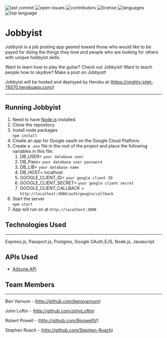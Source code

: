 ![last commit](https://img.shields.io/github/last-commit/RpowellIV/dreamTeamProject)
![open issues](https://img.shields.io/github/issues-raw/RpowellIV/dreamTeamProject)
![contributors](https://img.shields.io/github/contributors/RpowellIV/dreamTeamProject)
![license](https://img.shields.io/github/license/RpowellIV/dreamTeamProject)
![languages](https://img.shields.io/github/languages/count/RpowellIV/dreamTeamProject)
![top language](https://img.shields.io/github/languages/top/RpowellIV/dreamTeamProject)

# Jobbyist

Jobbyist is a job posting app geared toward those who would like to be payed for doing the things they love and people who are looking for others with unique hobbyist skills.

Want to learn how to play the guitar? Check out Jobbyist! Want to teach people how to skydive? Make a post on Jobbyist!

Jobbyist will be hosted and deployed by Heroku at (https://mighty-inlet-78570.herokuapp.com/)

---

## Running Jobbyist
1. Need to have [Node.js](https://nodejs.org/en/download/) installed.
1. Clone the repository.
1. Install node packages  
   `npm install`
1. Create an app for Google oauth on the Google Cloud Platform.
1. Create a `.env` file in the root of the project and place the following variables in this file.
   1. DB_USER= `your database user`
   1. DB_Pass= `your database user password`
   1. DB_LIB= `your database name`
   1. DB_HOST= localhost
   1. GOOGLE_CLIENT_ID= `your google client ID`
   1. GOOGLE_CLIENT_SECRET= `your google client secret`
   1. GOOGLE_CLIENT_CALLBACK = `http://localhost:3000/auth/google/callback`
1. Start the server  
   `npm start`
1. App will run on at `http://localhost:3000`

## Technologies Used

---

Express.js, Passport.js, Postgres, Google OAuth,EJS, Node.js, Javascript

## APIs Used

   - [Adzuna APi](https://developer.adzuna.com/activedocs#!/adzuna/search)

## Team Members

---

Ben Varnum - (http://github.com/bensvarnum)

John Loftin - (http://github.com/JohnLoftin)

Robert Powell - (http://github.com/RpowellIV)

Stephen Roach - (http://github.com/Stephen-Roach)
